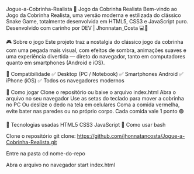Jogue-a-Cobrinha-Realista
🐍 Jogo da Cobrinha Realista
Bem-vindo ao Jogo da Cobrinha Realista, uma versão moderna e estilizada do clássico Snake Game, totalmente desenvolvida em HTML5, CSS3 e JavaScript puro.
Desenvolvido com carinho por DEV | Jhonnatan_Costa 💻🚀

🎮 Sobre o jogo
Este projeto traz a nostalgia do clássico jogo da cobrinha com uma pegada mais visual, com efeitos de sombra, animações suaves e uma experiência divertida — direto do navegador, tanto em computadores quanto em smartphones (Android e iOS).

📱 Compatibilidade
✅ Desktop (PC / Notebook)
✅ Smartphones Android
✅ iPhone (iOS)
✅ Todos os navegadores modernos

🚀 Como jogar
Clone o repositório ou baixe o arquivo index.html
Abra o arquivo no seu navegador
Use as setas do teclado para mover a cobrinha no PC
Ou deslize o dedo na tela em celulares
Coma a comida vermelha, evite bater nas paredes ou no próprio corpo.
Cada comida vale 1 ponto 🟢

🧠 Tecnologias usadas
HTML5
CSS3
JavaScript
📁 Como usar
bash

Clone o repositório
git clone: https://github.com/jhonnatancosta/Jogue-a-Cobrinha-Realista.git

Entre na pasta
cd nome-do-repo

Abra o arquivo no navegador
start index.html
